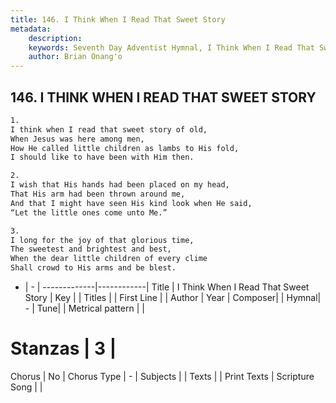 ```yaml
---
title: 146. I Think When I Read That Sweet Story
metadata:
    description: 
    keywords: Seventh Day Adventist Hymnal, I Think When I Read That Sweet Story, , 
    author: Brian Onang'o
---
```



## 146. I THINK WHEN I READ THAT SWEET STORY

```txt
1.
I think when I read that sweet story of old,
When Jesus was here among men,
How He called little children as lambs to His fold,
I should like to have been with Him then.

2.
I wish that His hands had been placed on my head,
That His arm had been thrown around me,
And that I might have seen His kind look when He said,
“Let the little ones come unto Me.”

3.
I long for the joy of that glorious time,
The sweetest and brightest and best,
When the dear little children of every clime
Shall crowd to His arms and be blest.
```

- |   -  |
-------------|------------|
Title | I Think When I Read That Sweet Story |
Key |  |
Titles |  |
First Line |  |
Author | 
Year | 
Composer|  |
Hymnal|  - |
Tune|  |
Metrical pattern | |
# Stanzas | 3 |
Chorus | No |
Chorus Type | - |
Subjects |  |
Texts |  |
Print Texts | 
Scripture Song |  |
  
